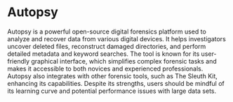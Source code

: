 
# Autopsy

Autopsy is a powerful open-source digital forensics platform used to analyze and recover data from various digital devices. It helps investigators uncover deleted files, reconstruct damaged directories, and perform detailed metadata and keyword searches. The tool is known for its user-friendly graphical interface, which simplifies complex forensic tasks and makes it accessible to both novices and experienced professionals. Autopsy also integrates with other forensic tools, such as The Sleuth Kit, enhancing its capabilities. Despite its strengths, users should be mindful of its learning curve and potential performance issues with large data sets.